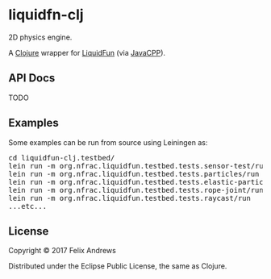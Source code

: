 # liquidfn-clj

2D physics engine.

A [Clojure](https://clojure.org/) wrapper for
[LiquidFun](http://google.github.io/liquidfun/)
(via [JavaCPP](https://github.com/bytedeco/javacpp)).


## API Docs

TODO


## Examples

Some examples can be run from source using Leiningen as:

<pre>
cd liquidfun-clj.testbed/
lein run -m org.nfrac.liquidfun.testbed.tests.sensor-test/run
lein run -m org.nfrac.liquidfun.testbed.tests.particles/run
lein run -m org.nfrac.liquidfun.testbed.tests.elastic-particles/run
lein run -m org.nfrac.liquidfun.testbed.tests.rope-joint/run
lein run -m org.nfrac.liquidfun.testbed.tests.raycast/run
...etc...
</pre>


## License

Copyright © 2017 Felix Andrews

Distributed under the Eclipse Public License, the same as Clojure.
